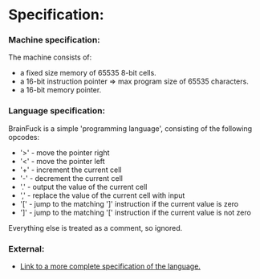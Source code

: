 # Specification:

### Machine specification:

The machine consists of:
- a fixed size memory of 65535 8-bit cells.
- a 16-bit instruction pointer => max program size of 65535 characters.
- a 16-bit memory pointer.

### Language specification:

BrainFuck is a simple 'programming language', consisting of the following opcodes:

- '>' - move the pointer right
- '<' - move the pointer left
- '+' - increment the current cell
- '-' - decrement the current cell
- '.' - output the value of the current cell
- ',' - replace the value of the current cell with input
- '[' - jump to the matching ']' instruction if the current value is zero
- ']' - jump to the matching '[' instruction if the current value is not zero

Everything else is treated as a comment, so ignored.

### External:

- [Link to a more complete specification of the language.](https://github.com/sunjay/brainfuck/blob/master/brainfuck.md)